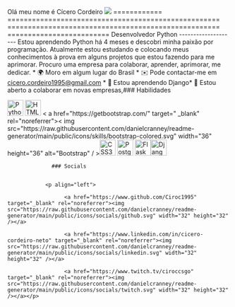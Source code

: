 Olá meu nome é Cícero Cordeiro ![](https://user-images.githubusercontent.com/18350557/176309783-0785949b-9127-417c-8b55-ab5a4333674e.gif) ============ ==================================================== ==================================================== ========================= Desenvolvedor Python -------------------- Estou aprendendo Python há 4 meses e descobri minha paixão por programação. Atualmente estou estudando e colocando meus conhecimentos à prova em alguns projetos que estou fazendo para me aprimorar. Procuro uma empresa para colaborar, aprender, aprimorar, me dedicar. * 🌍 Moro em algum lugar do Brasil * ✉️ Pode contactar-me em [cicero.cordeiro1995@gmail.com](mailto:cicero.cordeiro1995@gmail.com)[](mailto:cicero.cordeiro1995@gmail.com) * 🧠 Estou aprendendo Django* 🤝 Estou aberto a colaborar em novas empresas,### Habilidades 
<p align="left">
 <a href="https://www.python.org/" target="_blank" rel="noreferrer"><img src="https://raw.githubusercontent.com/ danielcranney/readme-generator/main/public/icons/skills/python-colored.svg" width="36" height="36" alt="Python" /></a> <a href="https:
 // developer.mozilla.org/en-US/docs/Glossary/HTML5" target="_blank" rel="noreferrer"><img src="https://raw.githubusercontent.com/danielcranney/readme-generator/main/ public/icons/skills/html5-colored.svg" width="36" height="36" alt="HTML5" /></a> <
 a href="https://getbootstrap.com/" target=" _blank" rel="noreferrer"><
img src="https://raw.githubusercontent.com/danielcranney/readme-generator/main/public/icons/skills/bootstrap-colored.svg" width="36" height="36" alt="Bootstrap" / ></a><a href="https://www.w3.org/TR/CSS/#css" target="_blank" rel="noreferrer"><img src="https://raw.githubusercontent.com/danielcranney/ readme-generator/main/public/icons/skills/css3-colored.svg" width="36" height="36" alt="CSS3" /></a> <a href="https://www
 . postgresql.org/" target="_blank" rel="noreferrer"><img src="https://raw.githubusercontent.com/danielcranney/readme-generator/main/public/icons/skills/postgresql-colored.svg " width="36" height="36" alt="PostgreSQL" /></a>
 <a href="https://flask.palletsprojects.com/en/2.0.x/" target="_blank" rel ="noreferrer"><img src="https://raw.githubusercontent.
com/danielcranney/readme-generator/main/public/icons/skills/flask-colored.svg" width="36" height="36" alt="Flask" /></a><a href="https://www.djangoproject.com/" target="_blank" rel="noreferrer"><img src="https://raw.githubusercontent.com/danielcranney/readme-generator/main/public/icons/skills/django-colored.svg" width="36" height="36" alt="Django" /></a>
</p>
                    
                  ### Socials
                  
                  
                <p align="left">
                          
                      <a href="https://www.github.com/Ciroc1995" target="_blank" rel="noreferrer"><img src="https://raw.githubusercontent.com/danielcranney/readme-generator/main/public/icons/socials/github.svg" width="32" height="32" /></a>
                          
                      <a href="https://www.linkedin.com/in/cicero-cordeiro-neto" target="_blank" rel="noreferrer"><img src="https://raw.githubusercontent.com/danielcranney/readme-generator/main/public/icons/socials/linkedin.svg" width="32" height="32" /></a>
                          
                      <a href="https://www.twitch.tv/ciroccsgo" target="_blank" rel="noreferrer"><img src="https://raw.githubusercontent.com/danielcranney/readme-generator/main/public/icons/socials/twitch.svg" width="32" height="32" /></a></p>

